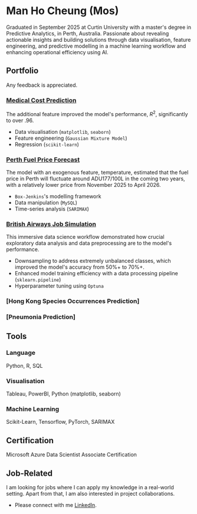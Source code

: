 # Man Ho Cheung (Mos)
Graduated in September 2025 at Curtin University with a master's degree in Predictive Analytics, in Perth, Australia. Passionate about revealing actionable insights and building solutions through data visualisation, feature engineering, and predictive modelling in a machine learning workflow and enhancing operational efficiency using AI.

## Portfolio
Any feedback is appreciated.  
### [Medical Cost Prediction](https://github.com/moscmh/medicalcost)
The additional feature improved the model's performance, $R^2$, significantly to over $.96$.
* Data visualisation (`matplotlib`, `seaborn`)
* Feature engineering (`Gaussian Mixture Model`)
* Regression (`scikit-learn`)

### [Perth Fuel Price Forecast](https://github.com/moscmh/perthfuel)
The model with an exogenous feature, temperature, estimated that the fuel price in Perth will fluctuate around ADU177/100L in the coming two years, with a relatively lower price from November 2025 to April 2026.
* `Box-Jenkins`'s modelling framework
* Data manipulation (`MySQL`)
* Time-series analysis (`SARIMAX`)

### [British Airways Job Simulation](https://github.com/moscmh/britishairways)
This immersive data science workflow demonstrated how crucial exploratory data analysis and data preprocessing are to the model's performance.
* Downsampling to address extremely unbalanced classes, which improved the model's accuracy from 50%+ to 70%+.
* Enhanced model training efficiency with a data processing pipeline (`sklearn.pipeline`)
* Hyperparameter tuning using `Optuna`

### [Hong Kong Species Occurrences Prediction]


### [Pneumonia Prediction]


## Tools
### Language
Python, R, SQL
### Visualisation
Tableau, PowerBI, Python (matplotlib, seaborn)
### Machine Learning
Scikit-Learn, Tensorflow, PyTorch, SARIMAX

## Certification
Microsoft Azure Data Scientist Associate Certification

## Job-Related
I am looking for jobs where I can apply my knowledge in a real-world setting. Apart from that, I am also interested in project collaborations.
* Please connect with me [LinkedIn](www.linkedin.com/in/moscheung).
